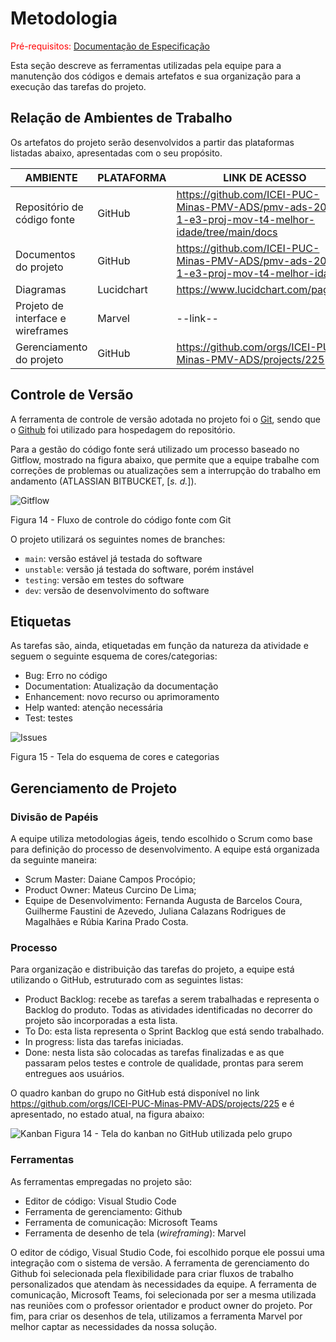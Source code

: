 
# Metodologia

<span style="color:red">Pré-requisitos: <a href="https://github.com/ICEI-PUC-Minas-PMV-ADS/pmv-ads-2023-1-e3-proj-mov-t4-melhor-idade/blob/main/docs/02-Especifica%C3%A7%C3%A3o%20do%20Projeto.md"> Documentação de Especificação</a></span>

Esta seção descreve as ferramentas utilizadas pela equipe para a manutenção dos códigos e demais artefatos e sua organização para a execução das tarefas do projeto.

## Relação de Ambientes de Trabalho

Os artefatos do projeto serão desenvolvidos a partir das plataformas listadas abaixo, apresentadas com o seu propósito.

| AMBIENTE | PLATAFORMA |LINK DE ACESSO                 |
|--------------------|--------------------------------------------------------------------------------|----------------------------------------|
|Repositório de código fonte | GitHub | https://github.com/ICEI-PUC-Minas-PMV-ADS/pmv-ads-2023-1-e3-proj-mov-t4-melhor-idade/tree/main/docs |
|Documentos do projeto  | GitHub | https://github.com/ICEI-PUC-Minas-PMV-ADS/pmv-ads-2023-1-e3-proj-mov-t4-melhor-idade |
|Diagramas | Lucidchart | https://www.lucidchart.com/pages/pt |
|Projeto de interface e wireframes | Marvel | --link-- |
|Gerenciamento do projeto  | GitHub | https://github.com/orgs/ICEI-PUC-Minas-PMV-ADS/projects/225 |

## Controle de Versão

A ferramenta de controle de versão adotada no projeto foi o [Git](https://git-scm.com/), sendo que o [Github](https://github.com/ICEI-PUC-Minas-PMV-ADS/pmv-ads-2023-1-e3-proj-mov-t4-melhor-idade/tree/main/docs) foi utilizado para hospedagem do repositório.

Para a gestão do código fonte será utilizado um processo baseado no Gitflow, mostrado na figura abaixo, que permite que a equipe trabalhe com correções de problemas ou atualizações sem a interrupção do trabalho em andamento (ATLASSIAN BITBUCKET, [<i>s. d.</i>]).

![Gitflow](https://user-images.githubusercontent.com/100447878/224438616-057b263d-cb67-4f75-bacd-339024012816.png)

Figura 14 - Fluxo de controle do código fonte com Git

O projeto utilizará os seguintes nomes de branches:

- `main`: versão estável já testada do software
- `unstable`: versão já testada do software, porém instável
- `testing`: versão em testes do software
- `dev`: versão de desenvolvimento do software

## Etiquetas

As tarefas são, ainda, etiquetadas em função da natureza da atividade e seguem o seguinte esquema de cores/categorias:

- Bug: Erro no código
- Documentation: Atualização da documentação
- Enhancement: novo recurso ou aprimoramento
- Help wanted: atenção necessária
- Test: testes

![Issues](https://user-images.githubusercontent.com/100447878/224440373-d6259dd0-2a90-47fe-b126-29a1a3e7af6e.png)

Figura 15 - Tela do esquema de cores e categorias


## Gerenciamento de Projeto

### Divisão de Papéis

A equipe utiliza metodologias ágeis, tendo escolhido o Scrum como base para definição do processo de desenvolvimento. A equipe está organizada da seguinte maneira:
- Scrum Master: Daiane Campos Procópio;
- Product Owner: Mateus Curcino De Lima;
- Equipe de Desenvolvimento: Fernanda Augusta de Barcelos Coura, Guilherme Faustini de Azevedo, Juliana Calazans Rodrigues de Magalhães e Rúbia Karina Prado Costa.

### Processo

Para organização e distribuição das tarefas do projeto, a equipe está utilizando o GitHub, estruturado com as seguintes listas: 

<ul>
  <li>Product Backlog: recebe as tarefas a serem trabalhadas e representa o Backlog do produto. Todas as atividades identificadas no decorrer do projeto são incorporadas a esta lista.</li>
  <li>To Do: esta lista representa o Sprint Backlog que está sendo trabalhado.</li>
  <li>In progress: lista das tarefas iniciadas.</li>
  <li>Done: nesta lista são colocadas as tarefas finalizadas e as que passaram pelos testes e controle de qualidade, prontas para serem entregues aos usuários.</li>
 </ul>

O quadro kanban do grupo no GitHub está disponível no link https://github.com/orgs/ICEI-PUC-Minas-PMV-ADS/projects/225 e é apresentado, no estado atual, na figura abaixo:

![Kanban](https://user-images.githubusercontent.com/100447878/223799311-1c1e2aa4-ddd1-48f9-ad20-3a1241ad3d5b.png)
Figura 14 - Tela do kanban no GitHub utilizada pelo grupo</figcaption>


### Ferramentas

As ferramentas empregadas no projeto são:

- Editor de código: Visual Studio Code
- Ferramenta de gerenciamento: Github
- Ferramenta de comunicação: Microsoft Teams
- Ferramenta de desenho de tela (_wireframing_): Marvel

O editor de código, Visual Studio Code, foi escolhido porque ele possui uma integração com o sistema de versão. A ferramenta de gerenciamento do Github foi selecionada pela flexibilidade para criar fluxos de trabalho personalizados que atendam às necessidades da equipe. A ferramenta de comunicação, Microsoft Teams, foi selecionada por ser a mesma utilizada nas reuniões com o professor orientador e product owner do projeto. Por fim, para criar os desenhos de tela, utilizamos a ferramenta Marvel por melhor captar as necessidades da nossa solução.
